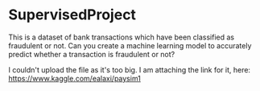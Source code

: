 # SupervisedProject

This is a dataset of bank transactions which have been classified as fraudulent or not.
Can you create a machine learning model to accurately predict whether a transaction is fraudulent or not?

I couldn't upload the file as it's too big. I am attaching the link for it, here:
https://www.kaggle.com/ealaxi/paysim1
